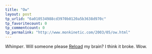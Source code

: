 ```yaml
---
title: "Ow"
layout: post
tp_urlid: "6a010534988cd3970b0120a5b3638d970c"
tp_favoritecount: 0
tp_commentcount: 0
tp_permalink: "http://www.monkinetic.com/2003/05/ow.html"
---
```

*Whimper*. Will someone please <a href="http://www.thematrix.com">Reload</a> my brain? I think it broke. Wow.
